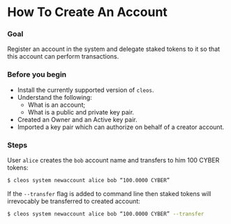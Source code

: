 # How To Create An Account

### Goal
Register an account in the system and delegate staked tokens to it so that this account can perform transactions.

### Before you begin
  * Install the currently supported version of `cleos`.
  * Understand the following:
    * What is an account;
    * What is a public and private key pair.
  * Created an Owner and an Active key pair.
  * Imported a key pair which can authorize on behalf of a creator account.

### Steps
User `alice` creates the `bob` account name and transfers to him 100 CYBER tokens:
```sh
$ cleos system newaccount alice bob “100.0000 CYBER”
```

If the `--transfer` flag is added to command line then staked tokens will irrevocably be transferred to created account:
```sh
$ cleos system newaccount alice bob “100.0000 CYBER” --transfer
```
